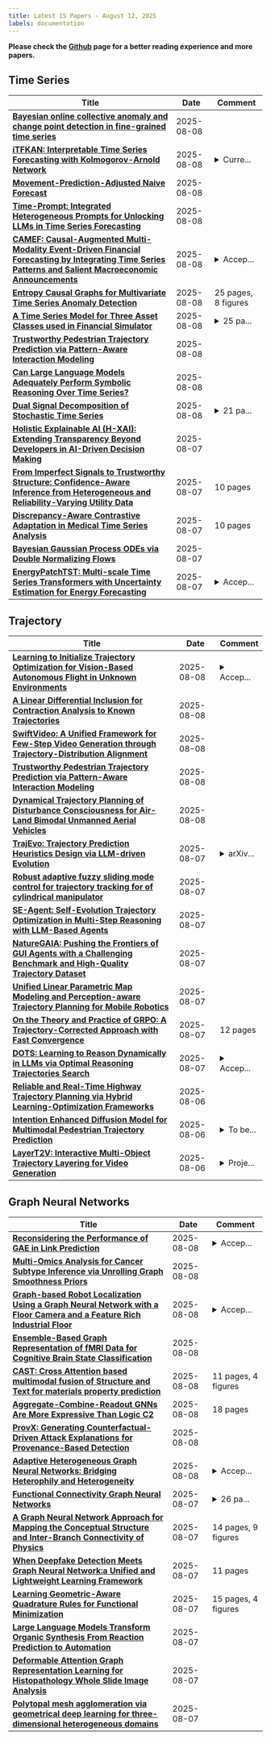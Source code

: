```yaml
---
title: Latest 15 Papers - August 12, 2025
labels: documentation
---
```

**Please check the [Github](https://github.com/zezhishao/MTS_Daily_ArXiv) page for a better reading experience and more papers.**

## Time Series
| **Title** | **Date** | **Comment** |
| --- | --- | --- |
| **[Bayesian online collective anomaly and change point detection in fine-grained time series](http://arxiv.org/abs/2508.06385v1)** | 2025-08-08 |  |
| **[iTFKAN: Interpretable Time Series Forecasting with Kolmogorov-Arnold Network](http://arxiv.org/abs/2504.16432v2)** | 2025-08-08 | <details><summary>Curre...</summary><p>Currently under review at IEEE Transactions on Knowledge and Data Engineering</p></details> |
| **[Movement-Prediction-Adjusted Naive Forecast](http://arxiv.org/abs/2406.14469v9)** | 2025-08-08 |  |
| **[Time-Prompt: Integrated Heterogeneous Prompts for Unlocking LLMs in Time Series Forecasting](http://arxiv.org/abs/2506.17631v2)** | 2025-08-08 |  |
| **[CAMEF: Causal-Augmented Multi-Modality Event-Driven Financial Forecasting by Integrating Time Series Patterns and Salient Macroeconomic Announcements](http://arxiv.org/abs/2502.04592v3)** | 2025-08-08 | <details><summary>Accep...</summary><p>Accepted in SIGKDD 2025</p></details> |
| **[Entropy Causal Graphs for Multivariate Time Series Anomaly Detection](http://arxiv.org/abs/2312.09478v2)** | 2025-08-08 | 25 pages, 8 figures |
| **[A Time Series Model for Three Asset Classes used in Financial Simulator](http://arxiv.org/abs/2508.06010v1)** | 2025-08-08 | <details><summary>25 pa...</summary><p>25 pages, 7 figures, 13 tables</p></details> |
| **[Trustworthy Pedestrian Trajectory Prediction via Pattern-Aware Interaction Modeling](http://arxiv.org/abs/2507.13397v2)** | 2025-08-08 |  |
| **[Can Large Language Models Adequately Perform Symbolic Reasoning Over Time Series?](http://arxiv.org/abs/2508.03963v2)** | 2025-08-08 |  |
| **[Dual Signal Decomposition of Stochastic Time Series](http://arxiv.org/abs/2508.05915v1)** | 2025-08-08 | <details><summary>21 pa...</summary><p>21 pages, 9 figures, 1 table</p></details> |
| **[Holistic Explainable AI (H-XAI): Extending Transparency Beyond Developers in AI-Driven Decision Making](http://arxiv.org/abs/2508.05792v1)** | 2025-08-07 |  |
| **[From Imperfect Signals to Trustworthy Structure: Confidence-Aware Inference from Heterogeneous and Reliability-Varying Utility Data](http://arxiv.org/abs/2508.05791v1)** | 2025-08-07 | 10 pages |
| **[Discrepancy-Aware Contrastive Adaptation in Medical Time Series Analysis](http://arxiv.org/abs/2508.05572v1)** | 2025-08-07 | 10 pages |
| **[Bayesian Gaussian Process ODEs via Double Normalizing Flows](http://arxiv.org/abs/2309.09222v3)** | 2025-08-07 |  |
| **[EnergyPatchTST: Multi-scale Time Series Transformers with Uncertainty Estimation for Energy Forecasting](http://arxiv.org/abs/2508.05454v1)** | 2025-08-07 | <details><summary>Accep...</summary><p>Accepted for publication at the International Conference on Intelligent Computing (ICIC 2025). 12 pages. The final authenticated version is published in the Lecture Notes in Computer Science (LNCS) series, vol 15860, and is available online. This is the author's version of the work submitted for peer review</p></details> |

## Trajectory
| **Title** | **Date** | **Comment** |
| --- | --- | --- |
| **[Learning to Initialize Trajectory Optimization for Vision-Based Autonomous Flight in Unknown Environments](http://arxiv.org/abs/2309.10683v2)** | 2025-08-08 | <details><summary>Accep...</summary><p>Accepted to IROS 2025. Source code available</p></details> |
| **[A Linear Differential Inclusion for Contraction Analysis to Known Trajectories](http://arxiv.org/abs/2411.11587v2)** | 2025-08-08 |  |
| **[SwiftVideo: A Unified Framework for Few-Step Video Generation through Trajectory-Distribution Alignment](http://arxiv.org/abs/2508.06082v1)** | 2025-08-08 |  |
| **[Trustworthy Pedestrian Trajectory Prediction via Pattern-Aware Interaction Modeling](http://arxiv.org/abs/2507.13397v2)** | 2025-08-08 |  |
| **[Dynamical Trajectory Planning of Disturbance Consciousness for Air-Land Bimodal Unmanned Aerial Vehicles](http://arxiv.org/abs/2508.05972v1)** | 2025-08-08 |  |
| **[TrajEvo: Trajectory Prediction Heuristics Design via LLM-driven Evolution](http://arxiv.org/abs/2508.05616v1)** | 2025-08-07 | <details><summary>arXiv...</summary><p>arXiv admin note: substantial text overlap with arXiv:2505.04480</p></details> |
| **[Robust adaptive fuzzy sliding mode control for trajectory tracking for of cylindrical manipulator](http://arxiv.org/abs/2508.05584v1)** | 2025-08-07 |  |
| **[SE-Agent: Self-Evolution Trajectory Optimization in Multi-Step Reasoning with LLM-Based Agents](http://arxiv.org/abs/2508.02085v3)** | 2025-08-07 |  |
| **[NatureGAIA: Pushing the Frontiers of GUI Agents with a Challenging Benchmark and High-Quality Trajectory Dataset](http://arxiv.org/abs/2508.01330v2)** | 2025-08-07 |  |
| **[Unified Linear Parametric Map Modeling and Perception-aware Trajectory Planning for Mobile Robotics](http://arxiv.org/abs/2507.09340v2)** | 2025-08-07 |  |
| **[On the Theory and Practice of GRPO: A Trajectory-Corrected Approach with Fast Convergence](http://arxiv.org/abs/2508.02833v2)** | 2025-08-07 | 12 pages |
| **[DOTS: Learning to Reason Dynamically in LLMs via Optimal Reasoning Trajectories Search](http://arxiv.org/abs/2410.03864v2)** | 2025-08-07 | <details><summary>Accep...</summary><p>Accepted to ICLR 2025</p></details> |
| **[Reliable and Real-Time Highway Trajectory Planning via Hybrid Learning-Optimization Frameworks](http://arxiv.org/abs/2508.04436v1)** | 2025-08-06 |  |
| **[Intention Enhanced Diffusion Model for Multimodal Pedestrian Trajectory Prediction](http://arxiv.org/abs/2508.04229v1)** | 2025-08-06 | <details><summary>To be...</summary><p>To be presented at the 28th IEEE International Conference on Intelligent Transportation Systems (ITSC), 2025</p></details> |
| **[LayerT2V: Interactive Multi-Object Trajectory Layering for Video Generation](http://arxiv.org/abs/2508.04228v1)** | 2025-08-06 | <details><summary>Proje...</summary><p>Project webpage: https://kr-panghu.github.io/LayerT2V/</p></details> |

## Graph Neural Networks
| **Title** | **Date** | **Comment** |
| --- | --- | --- |
| **[Reconsidering the Performance of GAE in Link Prediction](http://arxiv.org/abs/2411.03845v3)** | 2025-08-08 | <details><summary>Accep...</summary><p>Accepted at CIKM 2025</p></details> |
| **[Multi-Omics Analysis for Cancer Subtype Inference via Unrolling Graph Smoothness Priors](http://arxiv.org/abs/2508.06257v1)** | 2025-08-08 |  |
| **[Graph-based Robot Localization Using a Graph Neural Network with a Floor Camera and a Feature Rich Industrial Floor](http://arxiv.org/abs/2508.06177v1)** | 2025-08-08 | <details><summary>Accep...</summary><p>Accepted at 28th RoboCup International Symposium, Salvador, Brasil</p></details> |
| **[Ensemble-Based Graph Representation of fMRI Data for Cognitive Brain State Classification](http://arxiv.org/abs/2508.06118v1)** | 2025-08-08 |  |
| **[CAST: Cross Attention based multimodal fusion of Structure and Text for materials property prediction](http://arxiv.org/abs/2502.06836v2)** | 2025-08-08 | 11 pages, 4 figures |
| **[Aggregate-Combine-Readout GNNs Are More Expressive Than Logic C2](http://arxiv.org/abs/2508.06091v1)** | 2025-08-08 | 18 pages |
| **[ProvX: Generating Counterfactual-Driven Attack Explanations for Provenance-Based Detection](http://arxiv.org/abs/2508.06073v1)** | 2025-08-08 |  |
| **[Adaptive Heterogeneous Graph Neural Networks: Bridging Heterophily and Heterogeneity](http://arxiv.org/abs/2508.06034v1)** | 2025-08-08 | <details><summary>Accep...</summary><p>Accepted tp CIKM 2025</p></details> |
| **[Functional Connectivity Graph Neural Networks](http://arxiv.org/abs/2508.05786v1)** | 2025-08-07 | <details><summary>26 pa...</summary><p>26 pages, 5 figures, 24 tables</p></details> |
| **[A Graph Neural Network Approach for Mapping the Conceptual Structure and Inter-Branch Connectivity of Physics](http://arxiv.org/abs/2508.05724v1)** | 2025-08-07 | 14 pages, 9 figures |
| **[When Deepfake Detection Meets Graph Neural Network:a Unified and Lightweight Learning Framework](http://arxiv.org/abs/2508.05526v1)** | 2025-08-07 | 11 pages |
| **[Learning Geometric-Aware Quadrature Rules for Functional Minimization](http://arxiv.org/abs/2508.05445v1)** | 2025-08-07 | 15 pages, 4 figures |
| **[Large Language Models Transform Organic Synthesis From Reaction Prediction to Automation](http://arxiv.org/abs/2508.05427v1)** | 2025-08-07 |  |
| **[Deformable Attention Graph Representation Learning for Histopathology Whole Slide Image Analysis](http://arxiv.org/abs/2508.05382v1)** | 2025-08-07 |  |
| **[Polytopal mesh agglomeration via geometrical deep learning for three-dimensional heterogeneous domains](http://arxiv.org/abs/2406.10587v2)** | 2025-08-07 |  |

